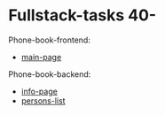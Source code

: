 # Fullstack-tasks 40-

Phone-book-frontend:
  * [main-page](https://vast-brook-33493.herokuapp.com/)

Phone-book-backend:
  * [info-page](https://vast-brook-33493.herokuapp.com/info)  
  * [persons-list](https://vast-brook-33493.herokuapp.com/api/persons)
